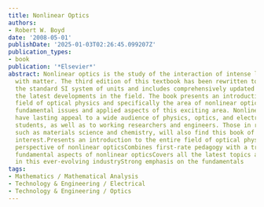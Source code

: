 ```yaml
---
title: Nonlinear Optics
authors:
- Robert W. Boyd
date: '2008-05-01'
publishDate: '2025-01-03T02:26:45.099207Z'
publication_types:
- book
publication: '*Elsevier*'
abstract: Nonlinear optics is the study of the interaction of intense laser light
  with matter. The third edition of this textbook has been rewritten to conform to
  the standard SI system of units and includes comprehensively updated material on
  the latest developments in the field. The book presents an introduction to the entire
  field of optical physics and specifically the area of nonlinear optics, covering
  fundamental issues and applied aspects of this exciting area. Nonlinear Optics will
  have lasting appeal to a wide audience of physics, optics, and electrical engineering
  students, as well as to working researchers and engineers. Those in related fields,
  such as materials science and chemistry, will also find this book of particular
  interest.Presents an introduction to the entire field of optical physics from the
  perspective of nonlinear opticsCombines first-rate pedagogy with a treatment of
  fundamental aspects of nonlinear opticsCovers all the latest topics and technology
  in this ever-evolving industryStrong emphasis on the fundamentals
tags:
- Mathematics / Mathematical Analysis
- Technology & Engineering / Electrical
- Technology & Engineering / Optics
---
```

